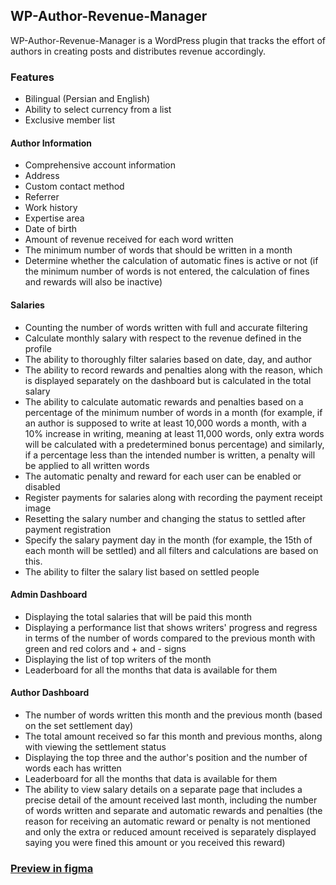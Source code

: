 ## WP-Author-Revenue-Manager

WP-Author-Revenue-Manager is a WordPress plugin that tracks the effort of authors in creating posts and distributes revenue accordingly.

### Features

- Bilingual (Persian and English)
- Ability to select currency from a list
- Exclusive member list

#### Author Information
- Comprehensive account information
- Address
- Custom contact method
- Referrer
- Work history
- Expertise area
- Date of birth
- Amount of revenue received for each word written
- The minimum number of words that should be written in a month
- Determine whether the calculation of automatic fines is active or not (if the minimum number of words is not entered, the calculation of fines and rewards will also be inactive)

#### Salaries
- Counting the number of words written with full and accurate filtering
- Calculate monthly salary with respect to the revenue defined in the profile
- The ability to thoroughly filter salaries based on date, day, and author
- The ability to record rewards and penalties along with the reason, which is displayed separately on the dashboard but is calculated in the total salary
- The ability to calculate automatic rewards and penalties based on a percentage of the minimum number of words in a month (for example, if an author is supposed to write at least 10,000 words a month, with a 10% increase in writing, meaning at least 11,000 words, only extra words will be calculated with a predetermined bonus percentage) and similarly, if a percentage less than the intended number is written, a penalty will be applied to all written words
- The automatic penalty and reward for each user can be enabled or disabled
- Register payments for salaries along with recording the payment receipt image
- Resetting the salary number and changing the status to settled after payment registration
- Specify the salary payment day in the month (for example, the 15th of each month will be settled) and all filters and calculations are based on this.
- The ability to filter the salary list based on settled people

#### Admin Dashboard
- Displaying the total salaries that will be paid this month
- Displaying a performance list that shows writers' progress and regress in terms of the number of words compared to the previous month with green and red colors and + and - signs
- Displaying the list of top writers of the month
- Leaderboard for all the months that data is available for them

#### Author Dashboard
- The number of words written this month and the previous month (based on the set settlement day)
- The total amount received so far this month and previous months, along with viewing the settlement status
- Displaying the top three and the author's position and the number of words each has written
- Leaderboard for all the months that data is available for them
- The ability to view salary details on a separate page that includes a precise detail of the amount received last month, including the number of words written and separate and automatic rewards and penalties (the reason for receiving an automatic reward or penalty is not mentioned and only the extra or reduced amount received is separately displayed saying you were fined this amount or you received this reward)

### [Preview in figma](https://www.figma.com/proto/08VRHT4daMRTmt2GCsuOCT/ARM-%5BWireframe%5D?type=design&node-id=0-1&t=IgiCMjhVRjcW39BL-0&scaling=min-zoom&page-id=0%3A1)
